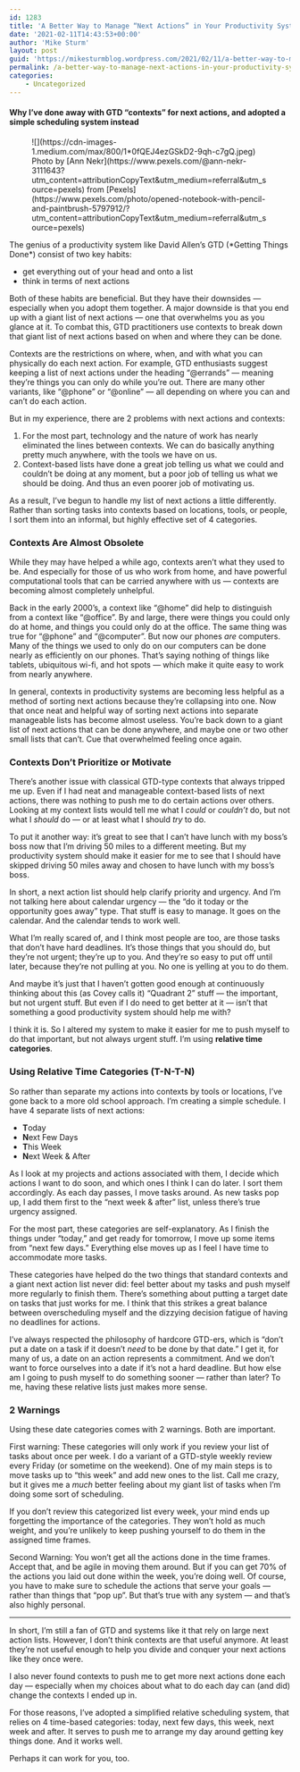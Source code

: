 ```yaml
---
id: 1283
title: 'A Better Way to Manage “Next Actions” in Your Productivity System'
date: '2021-02-11T14:43:53+00:00'
author: 'Mike Sturm'
layout: post
guid: 'https://mikesturmblog.wordpress.com/2021/02/11/a-better-way-to-manage-next-actions-in-your-productivity-system/'
permalink: /a-better-way-to-manage-next-actions-in-your-productivity-system/
categories:
    - Uncategorized
---
```


#### Why I’ve done away with GTD “contexts” for next actions, and adopted a simple scheduling system instead

<figure class="wp-caption">![](https://cdn-images-1.medium.com/max/800/1*0fQEJ4ezGSkD2-9qh-c7gQ.jpeg)<figcaption class="wp-caption-text">Photo by [Ann Nekr](https://www.pexels.com/@ann-nekr-3111643?utm_content=attributionCopyText&utm_medium=referral&utm_source=pexels) from [Pexels](https://www.pexels.com/photo/opened-notebook-with-pencil-and-paintbrush-5797912/?utm_content=attributionCopyText&utm_medium=referral&utm_source=pexels)</figcaption></figure>The genius of a productivity system like David Allen’s GTD (*Getting Things Done*) consist of two key habits:

- get everything out of your head and onto a list
- think in terms of next actions

Both of these habits are beneficial. But they have their downsides — especially when you adopt them together. A major downside is that you end up with a giant list of next actions — one that overwhelms you as you glance at it. To combat this, GTD practitioners use contexts to break down that giant list of next actions based on when and where they can be done.

Contexts are the restrictions on where, when, and with what you can physically do each next action. For example, GTD enthusiasts suggest keeping a list of next actions under the heading “@errands” — meaning they’re things you can only do while you’re out. There are many other variants, like “@phone” or “@online” — all depending on where you can and can’t do each action.

But in my experience, there are 2 problems with next actions and contexts:

1. For the most part, technology and the nature of work has nearly eliminated the lines between contexts. We can do basically anything pretty much anywhere, with the tools we have on us.
2. Context-based lists have done a great job telling us what we could and couldn’t be doing at any moment, but a poor job of telling us what we should be doing. And thus an even poorer job of motivating us.

As a result, I’ve begun to handle my list of next actions a little differently. Rather than sorting tasks into contexts based on locations, tools, or people, I sort them into an informal, but highly effective set of 4 categories.

### Contexts Are Almost Obsolete

While they may have helped a while ago, contexts aren’t what they used to be. And especially for those of us who work from home, and have powerful computational tools that can be carried anywhere with us — contexts are becoming almost completely unhelpful.

Back in the early 2000’s, a context like “@home” did help to distinguish from a context like “@office”. By and large, there were things you could only do at home, and things you could only do at the office. The same thing was true for “@phone” and “@computer”. But now our phones *are* computers. Many of the things we used to only do on our computers can be done nearly as efficiently on our phones. That’s saying nothing of things like tablets, ubiquitous wi-fi, and hot spots — which make it quite easy to work from nearly anywhere.

In general, contexts in productivity systems are becoming less helpful as a method of sorting next actions because they’re collapsing into one. Now that once neat and helpful way of sorting next actions into separate manageable lists has become almost useless. You’re back down to a giant list of next actions that can be done anywhere, and maybe one or two other small lists that can’t. Cue that overwhelmed feeling once again.

### Contexts Don’t Prioritize or Motivate

There’s another issue with classical GTD-type contexts that always tripped me up. Even if I had neat and manageable context-based lists of next actions, there was nothing to push me to do certain actions over others. Looking at my context lists would tell me what I *could* or *couldn’t* do, but not what I *should* do — or at least what I should *try* to do.

To put it another way: it’s great to see that I can’t have lunch with my boss’s boss now that I’m driving 50 miles to a different meeting. But my productivity system should make it easier for me to see that I should have skipped driving 50 miles away and chosen to have lunch with my boss’s boss.

In short, a next action list should help clarify priority and urgency. And I’m not talking here about calendar urgency — the “do it today or the opportunity goes away” type. That stuff is easy to manage. It goes on the calendar. And the calendar tends to work well.

What I’m really scared of, and I think most people are too, are those tasks that don’t have hard deadlines. It’s those things that you should do, but they’re not urgent; they’re up to you. And they’re so easy to put off until later, because they’re not pulling at you. No one is yelling at you to do them.

And maybe it’s just that I haven’t gotten good enough at continuously thinking about this (as Covey calls it) “Quadrant 2” stuff — the important, but not urgent stuff. But even if I do need to get better at it — isn’t that something a good productivity system should help me with?

I think it is. So I altered my system to make it easier for me to push myself to do that important, but not always urgent stuff. I’m using **relative time categories**.

### Using Relative Time Categories (T-N-T-N)

So rather than separate my actions into contexts by tools or locations, I’ve gone back to a more old school approach. I’m creating a simple schedule. I have 4 separate lists of next actions:

- **T**oday
- **N**ext Few Days
- **T**his Week
- **N**ext Week &amp; After

As I look at my projects and actions associated with them, I decide which actions I want to do soon, and which ones I think I can do later. I sort them accordingly. As each day passes, I move tasks around. As new tasks pop up, I add them first to the “next week &amp; after” list, unless there’s true urgency assigned.

For the most part, these categories are self-explanatory. As I finish the things under “today,” and get ready for tomorrow, I move up some items from “next few days.” Everything else moves up as I feel I have time to accommodate more tasks.

These categories have helped do the two things that standard contexts and a giant next action list never did: feel better about my tasks and push myself more regularly to finish them. There’s something about putting a target date on tasks that just works for me. I think that this strikes a great balance between overscheduling myself and the dizzying decision fatigue of having no deadlines for actions.

I’ve always respected the philosophy of hardcore GTD-ers, which is “don’t put a date on a task if it doesn’t *need* to be done by that date.” I get it, for many of us, a date on an action represents a commitment. And we don’t want to force ourselves into a date if it’s not a hard deadline. But how else am I going to push myself to do something sooner — rather than later? To me, having these relative lists just makes more sense.

### **2 Warnings**

Using these date categories comes with 2 warnings. Both are important.

First warning: These categories will only work if you review your list of tasks about once per week. I do a variant of a GTD-style weekly review every Friday (or sometime on the weekend). One of my main steps is to move tasks up to “this week” and add new ones to the list. Call me crazy, but it gives me a *much* better feeling about my giant list of tasks when I’m doing some sort of scheduling.

If you don’t review this categorized list every week, your mind ends up forgetting the importance of the categories. They won’t hold as much weight, and you’re unlikely to keep pushing yourself to do them in the assigned time frames.

Second Warning: You won’t get all the actions done in the time frames. Accept that, and be agile in moving them around. But if you can get 70% of the actions you laid out done within the week, you’re doing well. Of course, you have to make sure to schedule the actions that serve your goals — rather than things that “pop up”. But that’s true with any system — and that’s also highly personal.

---

In short, I’m still a fan of GTD and systems like it that rely on large next action lists. However, I don’t think contexts are that useful anymore. At least they’re not useful enough to help you divide and conquer your next actions like they once were.

I also never found contexts to push me to get more next actions done each day — especially when my choices about what to do each day can (and did) change the contexts I ended up in.

For those reasons, I’ve adopted a simplified relative scheduling system, that relies on 4 time-based categories: today, next few days, this week, next week and after. It serves to push me to arrange my day around getting key things done. And it works well.

Perhaps it can work for you, too.